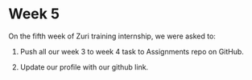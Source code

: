 # Week 5

On the fifth week of Zuri training internship, we were asked to:

1) Push all our week 3 to week 4 task to Assignments repo on GitHub.

2) Update our profile with our github link.